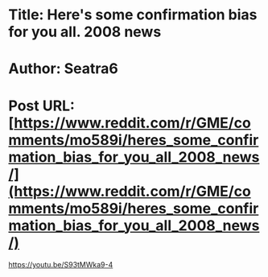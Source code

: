 # Title: Here's some confirmation bias for you all. 2008 news
# Author: Seatra6
# Post URL: [https://www.reddit.com/r/GME/comments/mo589i/heres_some_confirmation_bias_for_you_all_2008_news/](https://www.reddit.com/r/GME/comments/mo589i/heres_some_confirmation_bias_for_you_all_2008_news/)


https://youtu.be/S93tMWka9-4